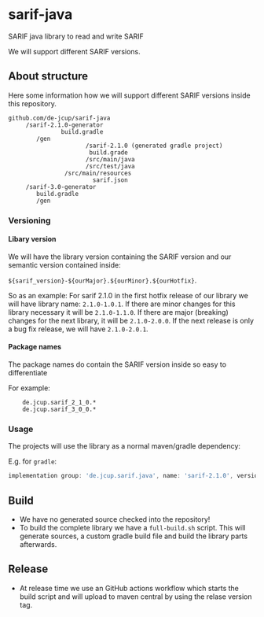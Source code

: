 # sarif-java
SARIF java library to read and write SARIF

We will support different SARIF versions.

## About structure
Here some information how we will support different SARIF versions inside this repository.

```
github.com/de-jcup/sarif-java
     /sarif-2.1.0-generator
               build.gradle	     
	    /gen
                      /sarif-2.1.0 (generated gradle project)
                       build.grade
                      /src/main/java
                      /src/test/java
                /src/main/resources
                        sarif.json
	 /sarif-3.0-generator
	    build.gradle
	    /gen
```

### Versioning

#### Libary version
We will have the library version containing the SARIF version and our semantic version contained inside:

`${sarif_version}-${ourMajor}.${ourMinor}.${ourHotfix}`.

So as an example: For sarif 2.1.0 in the first hotfix release of our library we will have library name: `2.1.0-1.0.1`.
If there are minor changes for this library necessary it will be `2.1.0-1.1.0`.
If there are major (breaking) changes for the next library, it will be `2.1.0-2.0.0`. 
If the next release is only a bug fix release, we will have `2.1.0-2.0.1`.

#### Package names
The package names do contain the SARIF version inside so easy to differentiate
    
For example:
```	
	de.jcup.sarif_2_1_0.*
	de.jcup.sarif_3_0_0.*
```
		
### Usage
The projects will use the library as a normal maven/gradle dependency:

E.g. for `gradle`:

```gradle
implementation group: 'de.jcup.sarif.java', name: 'sarif-2.1.0', version: '1.0.1'
```

## Build
- We have no generated source checked into the repository!
- To build the complete library we have a `full-build.sh` script. This will generate sources, a custom gradle build file and build the 
  library parts afterwards.

## Release
- At release time we use an GitHub actions workflow which starts the build script and will upload to maven central by using the relase version tag.
